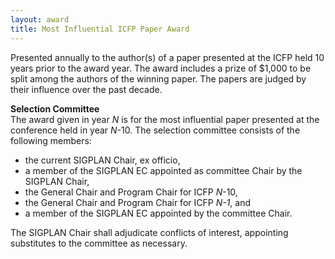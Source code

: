 ```yaml
---
layout: award
title: Most Influential ICFP Paper Award
---
```

Presented annually to the author(s) of a paper presented at the
ICFP held 10 years prior to the award year. The award includes a
prize of $1,000 to be split among the authors of the winning paper.
The papers are judged by their influence over the past decade.

**Selection Committee**  
The award given in year *N* is for the most influential paper
presented at the conference held in year *N*-10. The selection
committee consists of the following members:

-   the current SIGPLAN Chair, ex officio,
-   a member of the SIGPLAN EC appointed as committee Chair by the
    SIGPLAN Chair,
-   the General Chair and Program Chair for ICFP *N*-10,
-   the General Chair and Program Chair for ICFP *N-1*, and
-   a member of the SIGPLAN EC appointed by the committee Chair.

The SIGPLAN Chair shall adjudicate conflicts of interest,
appointing substitutes to the committee as necessary.
